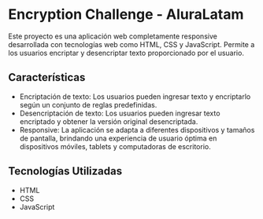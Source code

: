 # Encryption Challenge - AluraLatam

Este proyecto es una aplicación web completamente responsive desarrollada con tecnologías web como HTML, CSS y JavaScript. Permite a los usuarios encriptar y desencriptar texto proporcionado por el usuario.

## Características

- Encriptación de texto: Los usuarios pueden ingresar texto y encriptarlo según un conjunto de reglas predefinidas.
- Desencriptación de texto: Los usuarios pueden ingresar texto encriptado y obtener la versión original desencriptada.
- Responsive: La aplicación se adapta a diferentes dispositivos y tamaños de pantalla, brindando una experiencia de usuario óptima en dispositivos móviles, tablets y computadoras de escritorio.

## Tecnologías Utilizadas

- HTML
- CSS
- JavaScript


